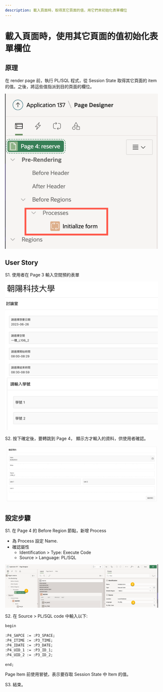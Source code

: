```yaml
---
description: 載入頁面時，取得其它頁面的值，用它們來初始化表單欄位
---
```


# 載入頁面時，使用其它頁面的值初始化表單欄位

## 原理

在 render page 前，執行 PL/SQL 程式，從 Session State 取得其它頁面的 item 的值。之後，將這些值指派到目的頁面的欄位。

![](<../.gitbook/assets/image (79).png>)

## User Story

S1. 使用者在 Page 3 輸入空間預約表單

![](<../.gitbook/assets/image (19).png>)

S2. 按下確定後，要轉跳到 Page 4， 顯示方才輸入的資料，供使用者確認。

![](<../.gitbook/assets/image (22).png>)

## 設定步驟

S1. 在 Page 4 的 Before Region 節點，新增 Process

* 為 Process 設定 Name.
* 確認屬性&#x20;
  * Identification > Type: Execute Code
  * Source > Language: PL/SQL

![](<../.gitbook/assets/image (86).png>)

S2. 在 Source > PL/SQL code 中輸入以下:

```plsql
begin

:P4_SAPCE := :P3_SPACE;
:P4_ITIME := :P3_TIME;
:P4_IDATE := :P3_DATE;
:P4_UID_1 := :P3_ID_1;
:P4_UID_2 := :P3_ID_2;

end;
```

Page Item 前使用冒號，表示要存取 Session State 中 Item 的值。

S3. 結束。

